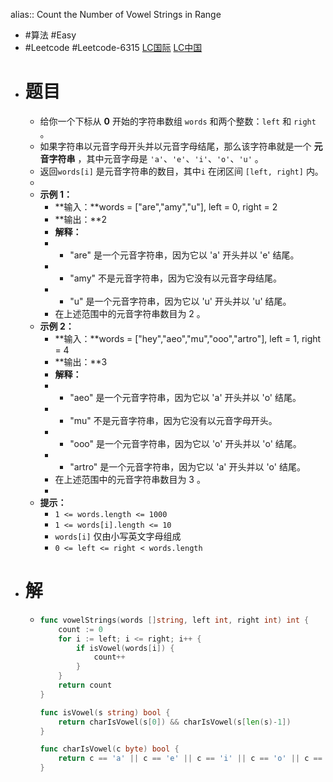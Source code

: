 alias:: Count the Number of Vowel Strings in Range
- #算法 #Easy
- #Leetcode #Leetcode-6315 [LC国际](https://leetcode.com/problems/count-the-number-of-vowel-strings-in-range/) [LC中国](https://leetcode.cn/problems/count-the-number-of-vowel-strings-in-range/)
- # 题目
	- 给你一个下标从 **0** 开始的字符串数组 `words` 和两个整数：`left` 和 `right` 。
	- 如果字符串以元音字母开头并以元音字母结尾，那么该字符串就是一个 **元音字符串** ，其中元音字母是 `'a'`、`'e'`、`'i'`、`'o'`、`'u'` 。
	- 返回`words[i]` 是元音字符串的数目，其中`i` 在闭区间 `[left, right]` 内。
	-
	- **示例 1：**
		- **输入：**words = ["are","amy","u"], left = 0, right = 2
		- **输出：**2
		- **解释：**
		- - "are" 是一个元音字符串，因为它以 'a' 开头并以 'e' 结尾。
		- - "amy" 不是元音字符串，因为它没有以元音字母结尾。
		- - "u" 是一个元音字符串，因为它以 'u' 开头并以 'u' 结尾。
		- 在上述范围中的元音字符串数目为 2 。
	- **示例 2：**
		- **输入：**words = ["hey","aeo","mu","ooo","artro"], left = 1, right = 4
		- **输出：**3
		- **解释：**
		- - "aeo" 是一个元音字符串，因为它以 'a' 开头并以 'o' 结尾。
		- - "mu" 不是元音字符串，因为它没有以元音字母开头。
		- - "ooo" 是一个元音字符串，因为它以 'o' 开头并以 'o' 结尾。
		- - "artro" 是一个元音字符串，因为它以 'a' 开头并以 'o' 结尾。
		- 在上述范围中的元音字符串数目为 3 。
		-
	- **提示：**
		- `1 <= words.length <= 1000`
		- `1 <= words[i].length <= 10`
		- `words[i]` 仅由小写英文字母组成
		- `0 <= left <= right < words.length`
- # 解
	- ```go
	  func vowelStrings(words []string, left int, right int) int {
	      count := 0
	      for i := left; i <= right; i++ {
	          if isVowel(words[i]) {
	              count++
	          }
	      }
	      return count
	  }
	  
	  func isVowel(s string) bool {
	      return charIsVowel(s[0]) && charIsVowel(s[len(s)-1])
	  }
	  
	  func charIsVowel(c byte) bool {
	      return c == 'a' || c == 'e' || c == 'i' || c == 'o' || c == 'u'
	  }
	  ```